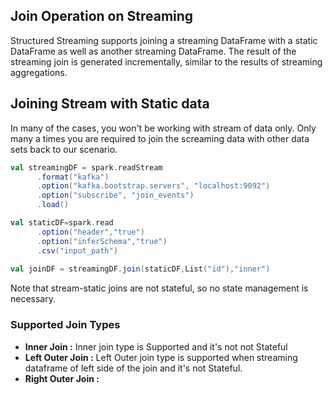 ## Join Operation on Streaming
Structured Streaming supports joining a streaming DataFrame with a static DataFrame as well as another streaming DataFrame. The result of the streaming join is generated incrementally, similar to the results of streaming aggregations.

## Joining Stream with Static data
In many of the cases, you won't be working with stream of data only. Only many a times you are required to join the screaming data with other data sets back to our scenario.

```scala
val streamingDF = spark.readStream
      .format("kafka")
      .option("kafka.bootstrap.servers", "localhost:9092")
      .option("subscribe", "join_events")
      .load()

val staticDF=spark.read
      .option("header","true")
      .option("inferSchema","true")
      .csv("input_path")
      
val joinDF = streamingDF.join(staticDF,List("id"),"inner")
```
Note that stream-static joins are not stateful, so no state management is necessary.

### Supported Join Types

 - **Inner Join :**  Inner join type is Supported and it's not not Stateful
 - **Left Outer Join :** Left Outer join type is supported when streaming dataframe of left side of the join and it's not Stateful.
 - **Right Outer Join :**

<!--stackedit_data:
eyJoaXN0b3J5IjpbMjcxNDk4NjUzLDQwODIwMzQ4NiwtMTk0OD
Q1Mzk2NSw2NjM1MzQ4NjgsMzYwNDgwNjgwLDEwMTgxMDAyMTMs
MTU2Mjc3NTU2Nyw1NDUxMTYzMjMsMTY5MzM4OTY1OSwtMzU5MT
Q1MzU5LDQ3NjQzNTA0NywtMTE3NTUzNjg3OSw2Mjk4MDI3NzMs
NjI0NjIwMjEwLDExOTkzMTQ1NjIsLTEyOTU0MDE0NjgsNDMyNz
Y5NzQ3LDU1MTI0NjY2LDQ0OTc0MjgsNzk5NzM5MTcyXX0=
-->